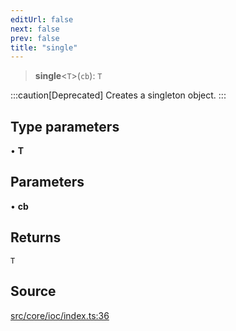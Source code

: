 ```yaml
---
editUrl: false
next: false
prev: false
title: "single"
---
```


> **single**\<`T`\>(`cb`): `T`

:::caution[Deprecated]
Creates a singleton object.
:::

## Type parameters

• **T**

## Parameters

• **cb**

## Returns

`T`

## Source

[src/core/ioc/index.ts:36](https://github.com/sern-handler/handler/blob/67bb4d4b9fa126f24874a3de1d4378e9fe9aca07/src/core/ioc/index.ts#L36)
